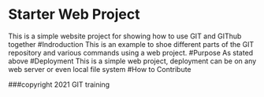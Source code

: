 # Starter Web Project
This is a simple website project for showing how to use GIT and GIThub together
#Indroduction
This is an example to shoe different parts of the GIT repository and various commands using a web project.
#Purpose
As stated above
#Deployment
This is a simple web project, deployment can be on any web server or even local file system
#How to Contribute

###copyright 
2021 GIT training